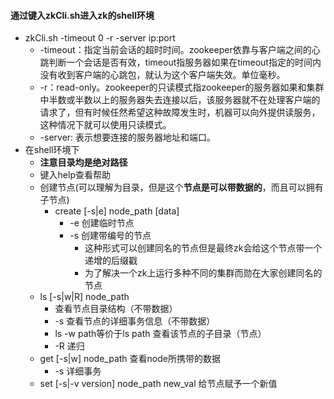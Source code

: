 #### 通过键入zkCli.sh进入zk的shell环境
* zkCli.sh  -timeout 0  -r  -server  ip:port
    * -timeout：指定当前会话的超时时间。zookeeper依靠与客户端之间的心跳判断一个会话是否有效，timeout指服务器如果在timeout指定的时间内没有收到客户端的心跳包，就认为这个客户端失效。单位毫秒。 
    * -r：read-only。zookeeper的只读模式指zookeeper的服务器如果和集群中半数或半数以上的服务器失去连接以后，该服务器就不在处理客户端的请求了，但有时候任然希望这种故障发生时，机器可以向外提供读服务，这种情况下就可以使用只读模式。 
    * -server: 表示想要连接的服务器地址和端口。
* 在shell环境下
    * **注意目录均是绝对路径**
    * 键入help查看帮助
    * 创建节点(可以理解为目录，但是这个**节点是可以带数据的**，而且可以拥有子节点)
        * create [-s|e] node_path [data]
            * -e 创建临时节点
            * -s 创建带编号的节点
                * 这种形式可以创建同名的节点但是最终zk会给这个节点带一个递增的后缀戳
                * 为了解决一个zk上运行多种不同的集群而勋在大家创建同名的节点
    * ls [-s|w|R] node_path
        * 查看节点目录结构（不带数据）
        * -s 查看节点的详细事务信息（不带数据）
        * ls -w path等价于ls path 查看该节点的子目录（节点）
        * -R 递归
    * get [-s|w] node_path 查看node所携带的数据
        * -s 详细事务
    * set [-s|-v version] node_path new_val 给节点赋予一个新值
    
        